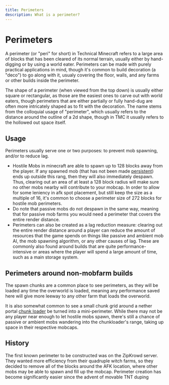 ```yaml
---
title: Perimeters
description: What is a perimeter?
---
```


# Perimeters
A perimeter (or "peri" for short) in Technical Minecraft refers to a large area of blocks that has been cleared of its normal terrain, usually either by hand-digging or by using a world eater. Perimeters can be made with purely practical applications in mind, though it's common to build decoration (a "deco") to go along with it, usualy covering the floor, walls, and any farms or other builds inside the perimeter.

The shape of a perimeter (when viewed from the top down) is usually either square or rectangular, as those are the easiest ones to carve out with world eaters, though perimeters that are either partially or fully hand-dug are often more intricately shaped as to fit with the decoration. The name stems from the colloquial usage of "perimeter", which usually refers to the distance around the outline of a 2d shape, though in TMC it usually refers to the hollowed out space itself.

## Usage
Perimeters usually serve one or two purposes: to prevent mob spawning, and/or to reduce lag.

- Hostile Mobs in minecraft are able to spawn up to 128 blocks away from the player. If any spawned mob (that has not been made [persistent](https://minecraft.fandom.com/wiki/Spawn#Java_Edition_2:~:text=Mobs%20are%20persistent%2C%20meaning%20they%20do%20not%20despawn%20and%20do%20not%20count%20toward%20the%20mob%20cap%2C%20when%20they%3A)) ends up outside this rang, then they will also immediately despawn. Thus, clearing out an area of at least a 128 block radius will make sure no other mobs nearby will contribute to your mobcap. In order to allow for some leniency in afk spot placement, but still keep the size as a multiple of 16, it's common to choose a perimeter size of 272 blocks for hostile mob perimeters.
 - Do note that passive mobs do not despawn in the same way, meaning that for passive mob farms you would need a perimeter that covers the entire render distance.
- Perimeters can also be created as a lag reduction measure: clearing out the entire render distance around a player can reduce the amount of resources that the game spends on things like passive and ambient mob AI, the mob spawning algorithm, or any other causes of lag. These are commonly also found around builds that are quite performance-intensive or areas where the player will spend a large amount of time, such as a main storage system.

## Perimeters around non-mobfarm builds
The spawn chunks are a common place to see perimeters, as they will be loaded any time the overworld is loaded, meaning any performance saved here will give more leeway to any other farm that loads the overworld.

It is also somewhat common to see a small chunk grid around a nether portal [chunk loader](/pages/GameMechanics/ChunkLoading/) be turned into a mini-perimeter. While there may not be any player near enough to let hostile mobs spawn, there's still a chance of passive or ambient mobs wandering into the chunkloader's range, taking up space in their respective mobcaps.

## History
The first known perimeter to be constructed was on the ZipKrowd server. They wanted more efficiency from their quadruple witch farms, so they decided to remove all of the blocks around the AFK location, where other mobs may be able to spawn and fill up the mobcap. Perimeter creation has become significantly easier since the advent of movable TNT duping
